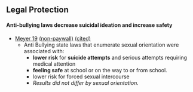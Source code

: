 ## Legal Protection

#### Anti-bullying laws decrease suicidal ideation and increase safety

*   [Meyer 19](https://www.liebertpub.com/doi/full/10.1089/LGBT.2018.0194) [(non-paywall)](https://sci-hub.se/https://www.liebertpub.com/doi/full/10.1089/LGBT.2018.0194) [(cited)](https://www.nbcnews.com/feature/nbc-out/lgbtq-inclusive-bullying-laws-associated-fewer-teen-suicides-attempts-study-n959821)
    *   Anti Bullying state laws that enumerate sexual orientation were associated with:
        *   **lower risk** for **suicide attempts** and serious attempts requiring medical attention
        *   **feeling safe** at school or on the way to or from school.
        *   lower risk for forced sexual intercourse
        *   _Results did not differ by sexual orientation._
